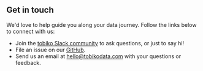 ## Get in touch

We'd love to help guide you along your data journey. Follow the links below to connect with us:

* Join the [tobiko Slack community](https://join.slack.com/t/tobiko-data/shared_invite/zt-1je7o3xhd-C7~GuZTj0a8xz_uQbTJjHg) to ask questions, or just to say hi!
* File an issue on our [GitHub](https://github.com/TobikoData/sqlmesh/issues/new).
* Send us an email at [hello@tobikodata.com](hello@tobikodata.com) with your questions or feedback.


